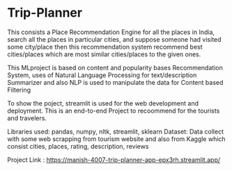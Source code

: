 # Trip-Planner
This consists a Place Recommendation Engine for all the places in India, search all the places in particular cities, and suppose someone had visited some city/place then this recommendation system recommend best cities/places which are most similar cities/places to the given ones.

This MLproject is based on content and popularity bases Recommendation System, uses of Natural Language Processing for text/description Summarizer and also NLP is used to manipulate the data for Content based Filtering

To show the poject, streamlit is used for the web development and deployment. This is an end-to-end Project to recoommend for the tourists and travelers.

Libraries used: pandas, numpy, nltk, streamlit, sklearn
Dataset: Data collect with some web scrapping from tourism website and also from Kaggle which consist cities, places, rating, description, reviews

Project Link : https://manish-4007-trip-planner-app-epx3rh.streamlit.app/ 
